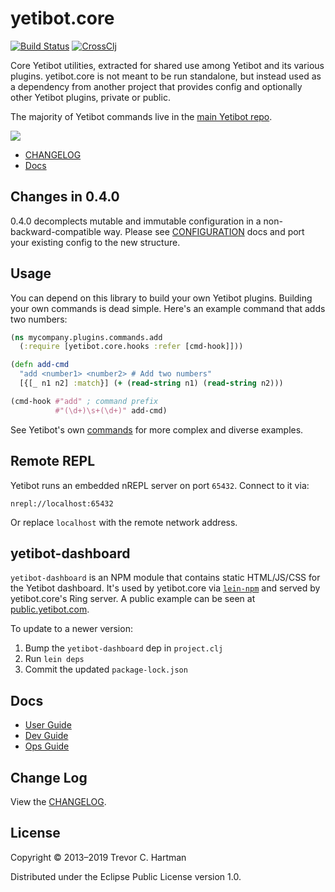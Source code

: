 # yetibot.core

[![Build Status](https://travis-ci.org/yetibot/yetibot.core.svg?branch=master)](https://travis-ci.org/yetibot/yetibot.core)
[![CrossClj](https://img.shields.io/badge/CrossClj%20Docs-yetibot.core-blue.svg)](https://crossclj.info/doc/yetibot.core/latest/index.html)

Core Yetibot utilities, extracted for shared use among Yetibot and its various
plugins. yetibot.core is not meant to be run standalone, but instead used as a
dependency from another project that provides config and optionally other
Yetibot plugins, private or public.

The majority of Yetibot commands live in the [main Yetibot
repo](https://github.com/yetibot/yetibot).

[<img src="http://clojars.org/yetibot.core/latest-version.svg" />](https://clojars.org/yetibot.core)

- [CHANGELOG](doc/CHANGELOG.md)
- [Docs](doc/)

## Changes in 0.4.0

0.4.0 decomplects mutable and immutable configuration in a
non-backward-compatible way. Please see [CONFIGURATION](doc/CONFIGURATION.md)
docs and port your existing config to the new structure.

## Usage

You can depend on this library to build your own Yetibot plugins.
Building your own commands is dead simple. Here's an example command that
adds two numbers:

```clojure
(ns mycompany.plugins.commands.add
  (:require [yetibot.core.hooks :refer [cmd-hook]]))

(defn add-cmd
  "add <number1> <number2> # Add two numbers"
  [{[_ n1 n2] :match}] (+ (read-string n1) (read-string n2)))

(cmd-hook #"add" ; command prefix
          #"(\d+)\s+(\d+)" add-cmd)
```

See Yetibot's own [commands](https://github.com/devth/yetibot/tree/master/src/yetibot/commands)
for more complex and diverse examples.

## Remote REPL

Yetibot runs an embedded nREPL server on port `65432`. Connect to it via:

```
nrepl://localhost:65432
```

Or replace `localhost` with the remote network address.

## yetibot-dashboard

`yetibot-dashboard` is an NPM module that contains static HTML/JS/CSS for the
Yetibot dashboard. It's used by yetibot.core via
[`lein-npm`](https://github.com/RyanMcG/lein-npm) and served by
yetibot.core's Ring server. A public example can be seen at
[public.yetibot.com](https://public.yetibot.com).

To update to a newer version:

1. Bump the `yetibot-dashboard` dep in `project.clj`
1. Run `lein deps`
1. Commit the updated `package-lock.json`

## Docs

- [User Guide](https://yetibot.com/user-guide/)
- [Dev Guide](https://yetibot.com/dev-guide/)
- [Ops Guide](https://yetibot.com/ops-guide/)

## Change Log

View the [CHANGELOG](doc/CHANGELOG.md).

## License

Copyright © 2013–2019 Trevor C. Hartman

Distributed under the Eclipse Public License version 1.0.
